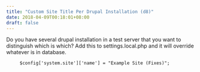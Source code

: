 ```yaml
---
title: "Custom Site Title Per Drupal Installation (d8)"
date: 2018-04-09T00:18:01+08:00
draft: false
---
```


Do you have several drupal installation in a test server that you want to distinguish which is which?
Add this to settings.local.php and it will override whatever is in database.
```
     $config['system.site']['name'] = "Example Site (Fixes)";
```
